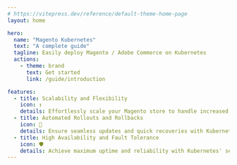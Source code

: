 ```yaml
---
# https://vitepress.dev/reference/default-theme-home-page
layout: home

hero:
  name: "Magento Kubernetes"
  text: "A complete guide"
  tagline: Easily deploy Magento / Adobe Commerce on Kubernetes
  actions:
    - theme: brand
      text: Get started
      link: /guide/introduction

features:
  - title: Scalability and Flexibility
    icon: ↕️
    details: Effortlessly scale your Magento store to handle increased traffic with Kubernetes' auto-scaling capabilities
  - title: Automated Rollouts and Rollbacks
    icon: 🔄
    details: Ensure seamless updates and quick recoveries with Kubernetes' automated deployment strategies
  - title: High Availability and Fault Tolerance
    icon: 🛡️
    details: Achieve maximum uptime and reliability with Kubernetes' self-healing and load-balancing features
---
```

